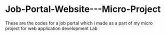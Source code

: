 # Job-Portal-Website---Micro-Project

These are the codes for a job portal which i made as a part of my micro project for web application development Lab

